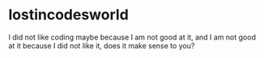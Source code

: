 # lostincodesworld
I did not like coding maybe because I am not good at it, and I am not good at it because I did not like it, does it make sense to you?
